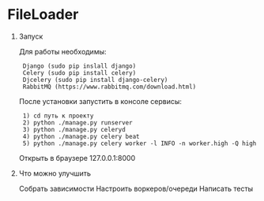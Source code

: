 # FileLoader

1) Запуск

    Для работы необходимы:

        Django (sudo pip inslall django)
        Celery (sudo pip install celery)
        Djcelery (sudo pip install django-celery)
        RabbitMQ (https://www.rabbitmq.com/download.html)


    После установки запустить в консоле сервисы:

        1) cd путь к проекту
        2) python ./manage.py runserver
        3) python ./manage.py celeryd
        4) python ./manage.py celery beat
        5) python ./manage.py celery worker -l INFO -n worker.high -Q high

    Открыть в браузере 127.0.0.1:8000

2) Что можно улучшить

    Собрать зависимости
    Настроить воркеров/очереди
    Написать тесты